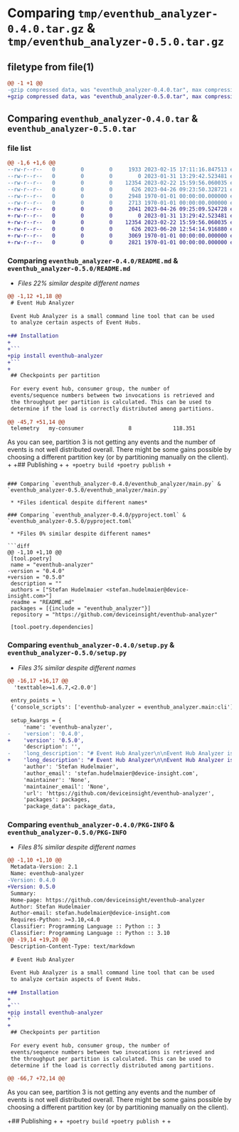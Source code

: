 # Comparing `tmp/eventhub_analyzer-0.4.0.tar.gz` & `tmp/eventhub_analyzer-0.5.0.tar.gz`

## filetype from file(1)

```diff
@@ -1 +1 @@
-gzip compressed data, was "eventhub_analyzer-0.4.0.tar", max compression
+gzip compressed data, was "eventhub_analyzer-0.5.0.tar", max compression
```

## Comparing `eventhub_analyzer-0.4.0.tar` & `eventhub_analyzer-0.5.0.tar`

### file list

```diff
@@ -1,6 +1,6 @@
--rw-r--r--   0        0        0     1933 2023-02-15 17:11:16.847513 eventhub_analyzer-0.4.0/README.md
--rw-r--r--   0        0        0        0 2023-01-31 13:29:42.523481 eventhub_analyzer-0.4.0/eventhub_analyzer/__init__.py
--rw-r--r--   0        0        0    12354 2023-02-22 15:59:56.060035 eventhub_analyzer-0.4.0/eventhub_analyzer/main.py
--rw-r--r--   0        0        0      626 2023-04-26 09:23:50.328721 eventhub_analyzer-0.4.0/pyproject.toml
--rw-r--r--   0        0        0     2948 1970-01-01 00:00:00.000000 eventhub_analyzer-0.4.0/setup.py
--rw-r--r--   0        0        0     2713 1970-01-01 00:00:00.000000 eventhub_analyzer-0.4.0/PKG-INFO
+-rw-r--r--   0        0        0     2041 2023-04-26 09:25:09.524728 eventhub_analyzer-0.5.0/README.md
+-rw-r--r--   0        0        0        0 2023-01-31 13:29:42.523481 eventhub_analyzer-0.5.0/eventhub_analyzer/__init__.py
+-rw-r--r--   0        0        0    12354 2023-02-22 15:59:56.060035 eventhub_analyzer-0.5.0/eventhub_analyzer/main.py
+-rw-r--r--   0        0        0      626 2023-06-20 12:54:14.916880 eventhub_analyzer-0.5.0/pyproject.toml
+-rw-r--r--   0        0        0     3069 1970-01-01 00:00:00.000000 eventhub_analyzer-0.5.0/setup.py
+-rw-r--r--   0        0        0     2821 1970-01-01 00:00:00.000000 eventhub_analyzer-0.5.0/PKG-INFO
```

### Comparing `eventhub_analyzer-0.4.0/README.md` & `eventhub_analyzer-0.5.0/README.md`

 * *Files 22% similar despite different names*

```diff
@@ -1,12 +1,18 @@
 # Event Hub Analyzer
 
 Event Hub Analyzer is a small command line tool that can be used
 to analyze certain aspects of Event Hubs.
 
+## Installation
+
+```
+pip install eventhub-analyzer
+```
+
 ## Checkpoints per partition
 
 For every event hub, consumer group, the number of 
 events/sequence numbers between two invocations is retrieved and
 the throughput per partition is calculated. This can be used to 
 determine if the load is correctly distributed among partitions.
 
@@ -45,7 +51,14 @@
 telemetry   my-consumer              8             118.351
 ```
 
 As you can see, partition 3 is not getting any events and
 the number of events is not well distributed overall. There
 might be some gains possible by choosing a different partition key
 (or by partitioning manually on the client).
+
+## Publishing
+
+```
+poetry build
+poetry publish
+```
```

### Comparing `eventhub_analyzer-0.4.0/eventhub_analyzer/main.py` & `eventhub_analyzer-0.5.0/eventhub_analyzer/main.py`

 * *Files identical despite different names*

### Comparing `eventhub_analyzer-0.4.0/pyproject.toml` & `eventhub_analyzer-0.5.0/pyproject.toml`

 * *Files 0% similar despite different names*

```diff
@@ -1,10 +1,10 @@
 [tool.poetry]
 name = "eventhub-analyzer"
-version = "0.4.0"
+version = "0.5.0"
 description = ""
 authors = ["Stefan Hudelmaier <stefan.hudelmaier@device-insight.com>"]
 readme = "README.md"
 packages = [{include = "eventhub_analyzer"}]
 repository = "https://github.com/deviceinsight/eventhub-analyzer"
 
 [tool.poetry.dependencies]
```

### Comparing `eventhub_analyzer-0.4.0/setup.py` & `eventhub_analyzer-0.5.0/setup.py`

 * *Files 3% similar despite different names*

```diff
@@ -16,17 +16,17 @@
  'texttable>=1.6.7,<2.0.0']
 
 entry_points = \
 {'console_scripts': ['eventhub-analyzer = eventhub_analyzer.main:cli']}
 
 setup_kwargs = {
     'name': 'eventhub-analyzer',
-    'version': '0.4.0',
+    'version': '0.5.0',
     'description': '',
-    'long_description': "# Event Hub Analyzer\n\nEvent Hub Analyzer is a small command line tool that can be used\nto analyze certain aspects of Event Hubs.\n\n## Checkpoints per partition\n\nFor every event hub, consumer group, the number of \nevents/sequence numbers between two invocations is retrieved and\nthe throughput per partition is calculated. This can be used to \ndetermine if the load is correctly distributed among partitions.\n\nWhen there are some partition that get little to no throughput while\nothers have large throughput, it is a sign that the partition key\nis not chosen optimally and that you should try to choose a property\nwith a higher cardinality as the partition key.\n\n### Usage\n\n```bash\neventhub-analyzer checkpoints -n CONTAINER_NAME -c CONNECTION_STRING\n```\n\nYou can also specify the settings via environment variables:\n\n```bash\nexport STORAGE_ACCOUNT_CONNECTION_STRING='DefaultEndpointsProtocol=https;AccountName=x;AccountKey=y;EndpointSuffix=core.windows.net'\nexport CONTAINER_NAME='event-hub-offsets'\neventhub-analyzer checkpoints\n```\n\n### Example output\n\n```\nEvent Hub: telemetry, Consumer Group: my-consumer\nEvent Hub   Consumer Group   Partition   Events per second\ntelemetry   my-consumer              0             158.034\ntelemetry   my-consumer              1             203.257\ntelemetry   my-consumer              2             148.103\ntelemetry   my-consumer              3               0.000\ntelemetry   my-consumer              4             201.780\ntelemetry   my-consumer              5             106.081\ntelemetry   my-consumer              6              72.307\ntelemetry   my-consumer              7             160.783\ntelemetry   my-consumer              8             118.351\n```\n\nAs you can see, partition 3 is not getting any events and\nthe number of events is not well distributed overall. There\nmight be some gains possible by choosing a different partition key\n(or by partitioning manually on the client).\n",
+    'long_description': "# Event Hub Analyzer\n\nEvent Hub Analyzer is a small command line tool that can be used\nto analyze certain aspects of Event Hubs.\n\n## Installation\n\n```\npip install eventhub-analyzer\n```\n\n## Checkpoints per partition\n\nFor every event hub, consumer group, the number of \nevents/sequence numbers between two invocations is retrieved and\nthe throughput per partition is calculated. This can be used to \ndetermine if the load is correctly distributed among partitions.\n\nWhen there are some partition that get little to no throughput while\nothers have large throughput, it is a sign that the partition key\nis not chosen optimally and that you should try to choose a property\nwith a higher cardinality as the partition key.\n\n### Usage\n\n```bash\neventhub-analyzer checkpoints -n CONTAINER_NAME -c CONNECTION_STRING\n```\n\nYou can also specify the settings via environment variables:\n\n```bash\nexport STORAGE_ACCOUNT_CONNECTION_STRING='DefaultEndpointsProtocol=https;AccountName=x;AccountKey=y;EndpointSuffix=core.windows.net'\nexport CONTAINER_NAME='event-hub-offsets'\neventhub-analyzer checkpoints\n```\n\n### Example output\n\n```\nEvent Hub: telemetry, Consumer Group: my-consumer\nEvent Hub   Consumer Group   Partition   Events per second\ntelemetry   my-consumer              0             158.034\ntelemetry   my-consumer              1             203.257\ntelemetry   my-consumer              2             148.103\ntelemetry   my-consumer              3               0.000\ntelemetry   my-consumer              4             201.780\ntelemetry   my-consumer              5             106.081\ntelemetry   my-consumer              6              72.307\ntelemetry   my-consumer              7             160.783\ntelemetry   my-consumer              8             118.351\n```\n\nAs you can see, partition 3 is not getting any events and\nthe number of events is not well distributed overall. There\nmight be some gains possible by choosing a different partition key\n(or by partitioning manually on the client).\n\n## Publishing\n\n```\npoetry build\npoetry publish\n```\n",
     'author': 'Stefan Hudelmaier',
     'author_email': 'stefan.hudelmaier@device-insight.com',
     'maintainer': 'None',
     'maintainer_email': 'None',
     'url': 'https://github.com/deviceinsight/eventhub-analyzer',
     'packages': packages,
     'package_data': package_data,
```

### Comparing `eventhub_analyzer-0.4.0/PKG-INFO` & `eventhub_analyzer-0.5.0/PKG-INFO`

 * *Files 8% similar despite different names*

```diff
@@ -1,10 +1,10 @@
 Metadata-Version: 2.1
 Name: eventhub-analyzer
-Version: 0.4.0
+Version: 0.5.0
 Summary: 
 Home-page: https://github.com/deviceinsight/eventhub-analyzer
 Author: Stefan Hudelmaier
 Author-email: stefan.hudelmaier@device-insight.com
 Requires-Python: >=3.10,<4.0
 Classifier: Programming Language :: Python :: 3
 Classifier: Programming Language :: Python :: 3.10
@@ -19,14 +19,20 @@
 Description-Content-Type: text/markdown
 
 # Event Hub Analyzer
 
 Event Hub Analyzer is a small command line tool that can be used
 to analyze certain aspects of Event Hubs.
 
+## Installation
+
+```
+pip install eventhub-analyzer
+```
+
 ## Checkpoints per partition
 
 For every event hub, consumer group, the number of 
 events/sequence numbers between two invocations is retrieved and
 the throughput per partition is calculated. This can be used to 
 determine if the load is correctly distributed among partitions.
 
@@ -66,7 +72,14 @@
 ```
 
 As you can see, partition 3 is not getting any events and
 the number of events is not well distributed overall. There
 might be some gains possible by choosing a different partition key
 (or by partitioning manually on the client).
 
+## Publishing
+
+```
+poetry build
+poetry publish
+```
+
```

